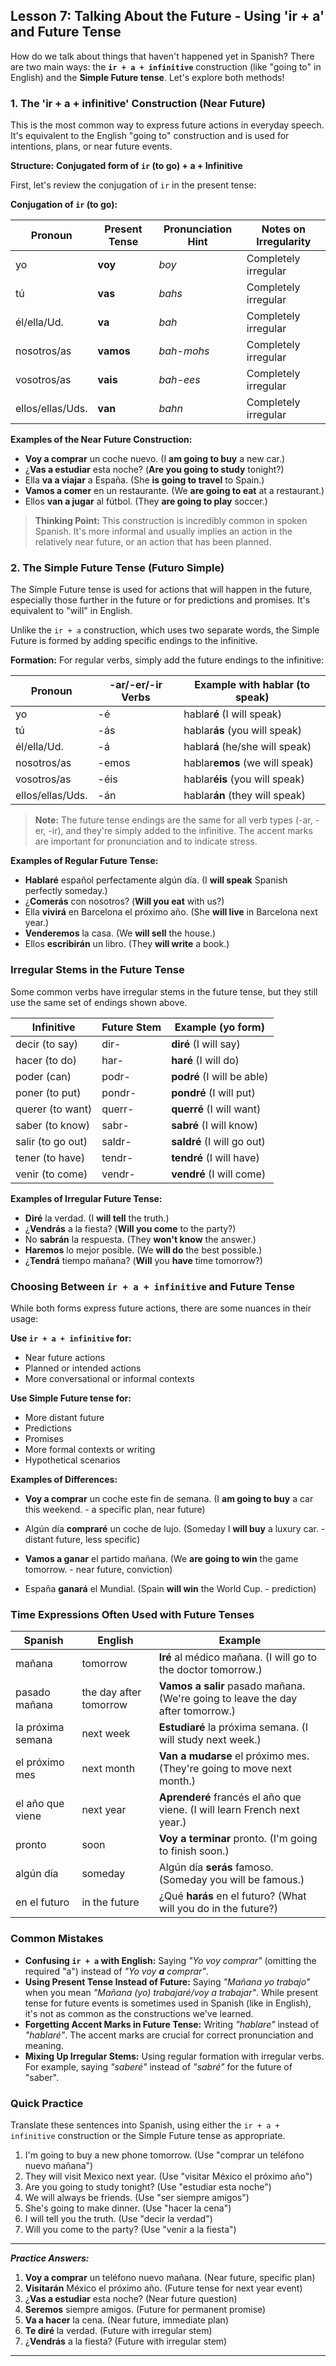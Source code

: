 ## Lesson 7: Talking About the Future - Using 'ir + a' and Future Tense

How do we talk about things that haven't happened yet in Spanish? There are two main ways: the **`ir + a + infinitive`** construction (like "going to" in English) and the **Simple Future tense**. Let's explore both methods!

### 1. The 'ir + a + infinitive' Construction (Near Future)

This is the most common way to express future actions in everyday speech. It's equivalent to the English "going to" construction and is used for intentions, plans, or near future events.

**Structure:** **Conjugated form of `ir` (to go) + a + Infinitive**

First, let's review the conjugation of `ir` in the present tense:

**Conjugation of `ir` (to go):**

| Pronoun    | Present Tense | Pronunciation Hint | Notes on Irregularity                        |
|------------|-------------|--------------------|----------------------------------------------|
| yo         | **voy**     | *boy*              | Completely irregular                          |
| tú         | **vas**     | *bahs*             | Completely irregular                          |
| él/ella/Ud.| **va**      | *bah*              | Completely irregular                          |
| nosotros/as| **vamos**   | *bah-mohs*         | Completely irregular                          |
| vosotros/as| **vais**    | *bah-ees*          | Completely irregular                          |
| ellos/ellas/Uds.| **van**     | *bahn*             | Completely irregular                          |

**Examples of the Near Future Construction:**

* **Voy a comprar** un coche nuevo. (I **am going to buy** a new car.)
* ¿**Vas a estudiar** esta noche? (**Are you going to study** tonight?)
* Ella **va a viajar** a España. (She **is going to travel** to Spain.)
* **Vamos a comer** en un restaurante. (We **are going to eat** at a restaurant.)
* Ellos **van a jugar** al fútbol. (They **are going to play** soccer.)

> **Thinking Point:** This construction is incredibly common in spoken Spanish. It's more informal and usually implies an action in the relatively near future, or an action that has been planned.

### 2. The Simple Future Tense (Futuro Simple)

The Simple Future tense is used for actions that will happen in the future, especially those further in the future or for predictions and promises. It's equivalent to "will" in English.

Unlike the `ir + a` construction, which uses two separate words, the Simple Future is formed by adding specific endings to the infinitive.

**Formation:**
For regular verbs, simply add the future endings to the infinitive:

| Pronoun    | -ar/-er/-ir Verbs | Example with hablar (to speak) |
|------------|------------------|--------------------------------|
| yo         | -é               | hablar**é** (I will speak)     |
| tú         | -ás              | hablar**ás** (you will speak)  |
| él/ella/Ud.| -á               | hablar**á** (he/she will speak)|
| nosotros/as| -emos            | hablar**emos** (we will speak) |
| vosotros/as| -éis             | hablar**éis** (you will speak) |
| ellos/ellas/Uds.| -án         | hablar**án** (they will speak) |

> **Note:** The future tense endings are the same for all verb types (-ar, -er, -ir), and they're simply added to the infinitive. The accent marks are important for pronunciation and to indicate stress.

**Examples of Regular Future Tense:**

* **Hablaré** español perfectamente algún día. (I **will speak** Spanish perfectly someday.)
* ¿**Comerás** con nosotros? (**Will you eat** with us?)
* Ella **vivirá** en Barcelona el próximo año. (She **will live** in Barcelona next year.)
* **Venderemos** la casa. (We **will sell** the house.)
* Ellos **escribirán** un libro. (They **will write** a book.)

### Irregular Stems in the Future Tense

Some common verbs have irregular stems in the future tense, but they still use the same set of endings shown above.

| Infinitive | Future Stem | Example (yo form)          |
|------------|-------------|----------------------------|
| decir (to say)| dir-     | **diré** (I will say)      |
| hacer (to do) | har-     | **haré** (I will do)       |
| poder (can)   | podr-    | **podré** (I will be able) |
| poner (to put)| pondr-   | **pondré** (I will put)    |
| querer (to want)| querr- | **querré** (I will want)   |
| saber (to know)| sabr-   | **sabré** (I will know)    |
| salir (to go out)| saldr-| **saldré** (I will go out) |
| tener (to have) | tendr- | **tendré** (I will have)   |
| venir (to come) | vendr- | **vendré** (I will come)   |

**Examples of Irregular Future Tense:**

* **Diré** la verdad. (I **will tell** the truth.)
* ¿**Vendrás** a la fiesta? (**Will you come** to the party?)
* No **sabrán** la respuesta. (They **won't know** the answer.)
* **Haremos** lo mejor posible. (We **will do** the best possible.)
* ¿**Tendrá** tiempo mañana? (**Will** you **have** time tomorrow?)

### Choosing Between `ir + a + infinitive` and Future Tense

While both forms express future actions, there are some nuances in their usage:

**Use `ir + a + infinitive` for:**
* Near future actions
* Planned or intended actions
* More conversational or informal contexts

**Use Simple Future tense for:**
* More distant future
* Predictions
* Promises
* More formal contexts or writing
* Hypothetical scenarios

**Examples of Differences:**
* **Voy a comprar** un coche este fin de semana. (I **am going to buy** a car this weekend. - a specific plan, near future)
* Algún día **compraré** un coche de lujo. (Someday I **will buy** a luxury car. - distant future, less specific)

* **Vamos a ganar** el partido mañana. (We **are going to win** the game tomorrow. - near future, conviction)
* España **ganará** el Mundial. (Spain **will win** the World Cup. - prediction)

### Time Expressions Often Used with Future Tenses

| Spanish           | English                | Example                                           |
|-------------------|------------------------|---------------------------------------------------|
| mañana            | tomorrow               | **Iré** al médico mañana. (I will go to the doctor tomorrow.) |
| pasado mañana     | the day after tomorrow | **Vamos a salir** pasado mañana. (We're going to leave the day after tomorrow.) |
| la próxima semana | next week              | **Estudiaré** la próxima semana. (I will study next week.) |
| el próximo mes    | next month             | **Van a mudarse** el próximo mes. (They're going to move next month.) |
| el año que viene  | next year              | **Aprenderé** francés el año que viene. (I will learn French next year.) |
| pronto            | soon                   | **Voy a terminar** pronto. (I'm going to finish soon.) |
| algún día         | someday                | Algún día **serás** famoso. (Someday you will be famous.) |
| en el futuro      | in the future          | ¿Qué **harás** en el futuro? (What will you do in the future?) |

### Common Mistakes

* **Confusing `ir + a` with English:** Saying *"Yo voy comprar"* (omitting the required "a") instead of *"Yo voy **a** comprar"*.
* **Using Present Tense Instead of Future:** Saying *"Mañana yo trabajo"* when you mean *"Mañana (yo) trabajaré/voy a trabajar"*. While present tense for future events is sometimes used in Spanish (like in English), it's not as common as the constructions we've learned.
* **Forgetting Accent Marks in Future Tense:** Writing *"hablare"* instead of *"hablaré"*. The accent marks are crucial for correct pronunciation and meaning.
* **Mixing Up Irregular Stems:** Using regular formation with irregular verbs. For example, saying *"saberé"* instead of *"sabré"* for the future of "saber".

### Quick Practice

Translate these sentences into Spanish, using either the `ir + a + infinitive` construction or the Simple Future tense as appropriate.

1. I'm going to buy a new phone tomorrow. (Use "comprar un teléfono nuevo mañana")
2. They will visit Mexico next year. (Use "visitar México el próximo año")
3. Are you going to study tonight? (Use "estudiar esta noche")
4. We will always be friends. (Use "ser siempre amigos")
5. She's going to make dinner. (Use "hacer la cena")
6. I will tell you the truth. (Use "decir la verdad")
7. Will you come to the party? (Use "venir a la fiesta")

---
***Practice Answers:***

1. **Voy a comprar** un teléfono nuevo mañana. (Near future, specific plan)
2. **Visitarán** México el próximo año. (Future tense for next year event)
3. ¿**Vas a estudiar** esta noche? (Near future question)
4. **Seremos** siempre amigos. (Future for permanent promise)
5. **Va a hacer** la cena. (Near future, immediate plan)
6. **Te diré** la verdad. (Future with irregular stem)
7. ¿**Vendrás** a la fiesta? (Future with irregular stem)

---

